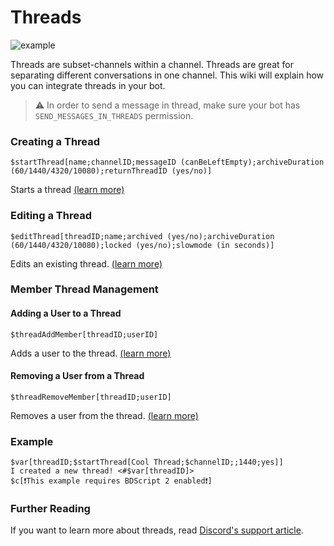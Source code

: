 # Threads
![example](https://user-images.githubusercontent.com/69215413/130264464-d976d579-b480-46e5-8dab-abf26a2d4829.png)

Threads are subset-channels within a channel. Threads are great for separating different conversations in one channel. This wiki will explain how you can integrate threads in your bot.

> ⚠️ In order to send a message in thread, make sure your bot has `SEND_MESSAGES_IN_THREADS` permission.

### Creating a Thread
```
$startThread[name;channelID;messageID (canBeLeftEmpty);archiveDuration (60/1440/4320/10080);returnThreadID (yes/no)]
```
Starts a thread [(learn more)](../bdscript/startThread.md)

### Editing a Thread
```
$editThread[threadID;name;archived (yes/no);archiveDuration (60/1440/4320/10080);locked (yes/no);slowmode (in seconds)]
```
Edits an existing thread. [(learn more)](../bdscript/editThread.md)

### Member Thread Management

#### Adding a User to a Thread
```
$threadAddMember[threadID;userID]
```
Adds a user to the thread. [(learn more)](../bdscript/threadAddMember.md)

#### Removing a User from a Thread
```
$threadRemoveMember[threadID;userID]
```
Removes a user from the thread. [(learn more)](../bdscript/threadRemoveMember.md)

### Example
```
$var[threadID;$startThread[Cool Thread;$channelID;;1440;yes]]
I created a new thread! <#$var[threadID]>
$c[❗️This example requires BDScript 2 enabled❗️]
```

### Further Reading
If you want to learn more about threads, read [Discord's support article](https://support.discord.com/hc/en-us/articles/4403205878423-Threads-FAQ).
